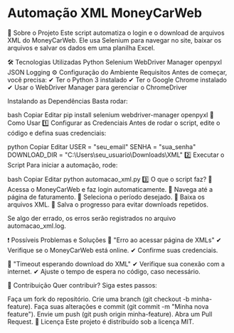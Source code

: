 # Automação XML MoneyCarWeb

📌 Sobre o Projeto
Este script automatiza o login e o download de arquivos XML do MoneyCarWeb. Ele usa Selenium para navegar no site, baixar os arquivos e salvar os dados em uma planilha Excel.

🛠️ Tecnologias Utilizadas
Python
Selenium
WebDriver Manager
openpyxl
JSON
Logging
⚙️ Configuração do Ambiente
Requisitos
Antes de começar, você precisa:
✔ Ter o Python 3 instalado
✔ Ter o Google Chrome instalado
✔ Usar o WebDriver Manager para gerenciar o ChromeDriver

Instalando as Dependências
Basta rodar:

bash
Copiar
Editar
pip install selenium webdriver-manager openpyxl
🚀 Como Usar
1️⃣ Configurar as Credenciais
Antes de rodar o script, edite o código e defina suas credenciais:

python
Copiar
Editar
USER = "seu_email"
SENHA = "sua_senha"
DOWNLOAD_DIR = "C:\\Users\\seu_usuario\\Downloads\\XML"
2️⃣ Executar o Script
Para iniciar a automação, rode:

bash
Copiar
Editar
python automacao_xml.py
3️⃣ O que o script faz?
🔹 Acessa o MoneyCarWeb e faz login automaticamente.
🔹 Navega até a página de faturamento.
🔹 Seleciona o período desejado.
🔹 Baixa os arquivos XML.
🔹 Salva o progresso para evitar downloads repetidos.

Se algo der errado, os erros serão registrados no arquivo automacao_xml.log.

❗ Possíveis Problemas e Soluções
🔹 "Erro ao acessar página de XMLs"
✔ Verifique se o MoneyCarWeb está online.
✔ Confirme suas credenciais.

🔹 "Timeout esperando download do XML"
✔ Verifique sua conexão com a internet.
✔ Ajuste o tempo de espera no código, caso necessário.

🤝 Contribuição
Quer contribuir? Siga estes passos:

Faça um fork do repositório.
Crie uma branch (git checkout -b minha-feature).
Faça suas alterações e commit (git commit -m "Minha nova feature").
Envie um push (git push origin minha-feature).
Abra um Pull Request.
📜 Licença
Este projeto é distribuído sob a licença MIT.

